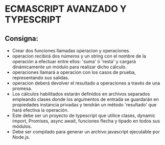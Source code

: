 # ECMASCRIPT AVANZADO Y TYPESCRIPT

## Consigna: 
* Crear dos funciones llamadas operacion y operaciones.
* operacion recibirá dos números y un string con el nombre de la operación a efectuar entre ellos: 'suma' ó 'resta' y cargará dinámicamente un módulo para realizar dicho cálculo. 
* operaciones llamará a operacion con los casos de prueba, representando sus salidas.
* operacion deberá devolver el resultado a operaciones a través de una promesa.
* Los cálculos habilitados estarán definidos en archivos separados empleando clases donde los argumentos de entrada se guardarán en propiedades instancia privadas y tendrán un método 'resultado' que hará efectiva la operación. 
* Este debe ser un proyecto de typescript que utilice clases, dynamic import, Promises, async await, funciones flecha y tipado en todos sus módulos. 
* Debe ser compilado para generar un archivo javascript ejecutable por Node.js.

